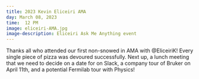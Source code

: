```yaml
---
title: 2023 Kevin Eliceiri AMA
day: March 08, 2023
time:  12 PM
image: eliceiri-AMA.jpg
image-description: Eliceiri Ask Me Anything event
---
```


Thanks all who attended our first non-snowed in AMA with @EliceiriK! Every single piece of pizza was devoured successfully. 
Next up, a lunch meeting that we need to decide on a date for on Slack, a company tour of Bruker on April 11th, and a potential Fermilab tour with Physics!
